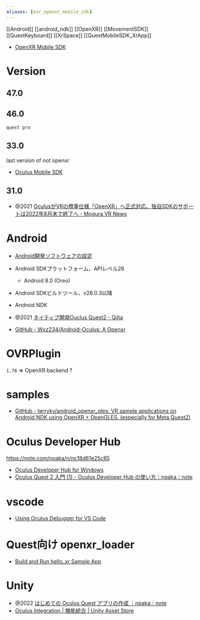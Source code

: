 ```yaml
---
aliases: [ovr_openxr_mobile_sdk]
---
```


[[Android]] [[android_ndk]]
[[OpenXR]] [[MovementSDK]] [[QuestKeyboard]] [[XrSpace]]
[[QuestMobileSDK_XrApp]]

- [OpenXR Mobile SDK](https://developer.oculus.com/documentation/native/android/mobile-intro/)

# Version
## 47.0

## 46.0
`quest pro`

## 33.0
last version of not openxr
- [Oculus Mobile SDK](https://developer.oculus.com/downloads/package/oculus-mobile-sdk/)

## 31.0
- @2021 [OculusがVRの標準仕様「OpenXR」へ正式対応、独自SDKのサポートは2022年8月末で終了へ - Mogura VR News](https://www.moguravr.com/oculus-openxr-official-correspondence/)

# Android
- [Android開発ソフトウェアの設定](https://developer.oculus.com/documentation/native/android/mobile-studio-setup-android/)

- Android SDKプラットフォーム、APIレベル26
	- Android 8.0 (Oreo)
- Android SDKビルドツール、v28.0.3以降
- Android NDK

- @2021 [ネイティブ開発Ouclus Quest2 - Qiita](https://qiita.com/tkymt/items/f40d201c42a88da23824)
- [GitHub - Wxz234/Android-Oculus: A Openxr](https://github.com/Wxz234/Android-Oculus)

# OVRPlugin
`1.78` => OpenXR backend ?

# samples
- [GitHub - terryky/android_openxr_gles: VR sample applications on Android NDK using OpenXR + OpenGLES. (especially for Meta Quest2)](https://github.com/terryky/android_openxr_gles)

# Oculus Developer Hub
https://note.com/npaka/n/nc18d61e25c85
- [Oculus Developer Hub for Windows](https://developer.oculus.com/downloads/package/oculus-developer-hub-win/)
- [Oculus Quest 2 入門 (1) - Oculus Developer Hub の使い方｜npaka｜note](https://note.com/npaka/n/nc18d61e25c85)

# vscode
- [Using Oculus Debugger for VS Code](https://developer.oculus.com/documentation/native/android/ts-oculus-debugger/)

# Quest向け openxr_loader
- [Build and Run hello_xr Sample App](https://developer.oculus.com/documentation/native/android/mobile-build-run-hello-xr-app/)

# Unity
- @2022 [はじめての Oculus Quest アプリの作成 ｜npaka｜note](https://note.com/npaka/n/n749a134d0c11)
- [Oculus Integration | 機能統合 | Unity Asset Store](https://assetstore.unity.com/packages/tools/integration/oculus-integration-82022)
